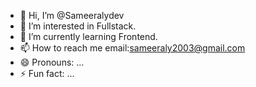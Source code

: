 - 👋 Hi, I’m @Sameeralydev
- 👀 I’m interested in Fullstack.
- 🌱 I’m currently learning Frontend.
- 📫 How to reach me email:sameeraly2003@gmail.com
- 😄 Pronouns: ...
- ⚡ Fun fact: ...

<!---
Sameeralydev/Sameeralydev is a ✨ special ✨ repository because its `README.md` (this file) appears on your GitHub profile.
You can click the Preview link to take a look at your changes.
--->
